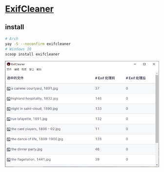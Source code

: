 # [ExifCleaner](https://github.com/szTheory/exifcleaner)

## install

```sh
# Arch
yay -S --noconfirm exifcleaner
# Windows 10
scoop install exifcleaner
```

![exifcleaner](/_image/opt/exifcleaner.png)
